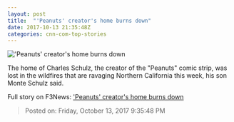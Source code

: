 ```yaml
---
layout: post
title:  "'Peanuts' creator's home burns down"
date: 2017-10-13 21:35:48Z
categories: cnn-com-top-stories
---
```


!['Peanuts' creator's home burns down](http://i2.cdn.cnn.com/cnnnext/dam/assets/171013040017-charles-schulz-super-tease.jpg)

The home of Charles Schulz, the creator of the "Peanuts" comic strip, was lost in the wildfires that are ravaging Northern California this week, his son Monte Schulz said.


Full story on F3News: ['Peanuts' creator's home burns down](http://www.f3nws.com/n/ybzc2G)

> Posted on: Friday, October 13, 2017 9:35:48 PM
